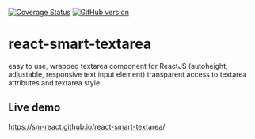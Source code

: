 [![Coverage Status](https://coveralls.io/repos/github/sm-react/react-smart-textarea/badge.svg?branch=master)](https://coveralls.io/github/sm-react/react-smart-textarea?branch=master)
[![GitHub version](https://badge.fury.io/gh/sm-react%2Freact-smart-textarea.svg)](https://badge.fury.io/gh/sm-react%2Freact-smart-textarea)
# react-smart-textarea
easy to use, wrapped textarea component for ReactJS (autoheight, adjustable, responsive text input element) transparent access to textarea attributes and textarea style

## Live demo
https://sm-react.github.io/react-smart-textarea/
